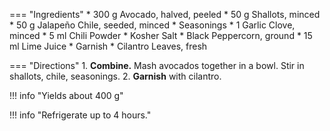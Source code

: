 === "Ingredients"
    * 300 g Avocado, halved, peeled
    * 50 g Shallots, minced
    * 50 g Jalapeño Chile, seeded, minced
    * Seasonings
        * 1 Garlic Clove, minced
        * 5 ml Chili Powder
        * Kosher Salt
        * Black Peppercorn, ground
        * 15 ml Lime Juice
    * Garnish
        * Cilantro Leaves, fresh

=== "Directions"
    1. **Combine.** Mash avocados together in a bowl. Stir in shallots, chile, seasonings.
    2. **Garnish** with cilantro.

!!! info "Yields about 400 g"

!!! info "Refrigerate up to 4 hours."

[^1]: {{ cite.bittman_how_to_cook_everything }}
